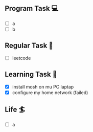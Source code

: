 

## Program Task  💻
- [ ] a
- [ ] b

## Regular Task  🤡
- [ ] leetcode

## Learning Task 🎯
- [x] install mosh on mu PC laptap  
- [x] configure my home network (failed)

## Life 🏄
- [ ] a
